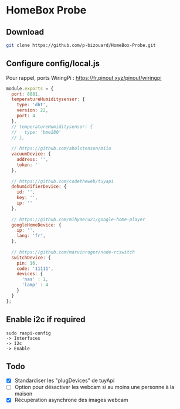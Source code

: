 # HomeBox Probe

## Download
```bash
git clone https://github.com/p-bizouard/HomeBox-Probe.git
```

## Configure config/local.js
Pour rappel, ports WiringPi : https://fr.pinout.xyz/pinout/wiringpi
```js
module.exports = {
  port: 8081,
  temperatureHumiditysensor: {
    type: 'dht',
    version: 22,
    port: 4
  },
  // temperatureHumiditysensor: {
  //   type: 'bme280'
  // },
  
  // https://github.com/aholstenson/miio
  vacuumDevice: {
    address: '',
    token: ''
  },
  
  // https://github.com/codetheweb/tuyapi
  dehumidifierDevice: {
    id: '',
    key: '',
    ip: ''
  },
  
  // https://github.com/mihyaeru21/google-home-player
  googleHomeDevice: {
    ip: '',
    lang: 'fr',
  },
  
  // https://github.com/marvinroger/node-rcswitch
  switchDevice: {
    pin: 16,
    code: '11111',
    devices: {
      'nas' : 1,
      'lamp' : 4
    }
  }
};
```

## Enable i2c if required
```
sudo raspi-config
-> Interfaces
-> I2c
-> Enable
```

## Todo
- [X] Standardiser les "plugDevices" de tuyApi
- [ ] Option pour désactiver les webcam si au moins une personne à la maison
- [X] Récupération asynchrone des images webcam
